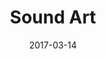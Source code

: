 ---
title: Sound Art
description: Sound Art is a post-production facilities film and television that focusses on using technology to unleash the creative potential of sound design and audio work. I guided the design process in creating the main website.
client: Sound Art
skills:
  - Product Design
  - User Experience
  - User Interface
  - Interaction Design
date: 2017-03-14
layout: work
permalink: false
---